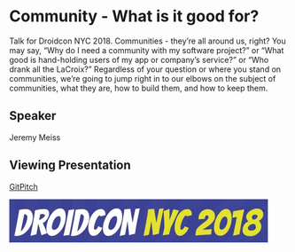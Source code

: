 # Community - What is it good for?
Talk for Droidcon NYC 2018. Communities - they’re all around us, right? You may say, “Why do I need a community with my software project?” or “What good is hand-holding users of my app or company’s service?” or “Who drank all the LaCroix?” Regardless of your question or where you stand on communities, we’re going to jump right in to our elbows on the subject of communities, what they are, how to build them, and how to keep them.

## Speaker
Jeremy Meiss

## Viewing Presentation
[GitPitch](https://gitpitch.com/jerdog/talk-community-whatisit/droidconnyc18)

![dcnyc18logo](assets/image/droidconnyc18_logo.png)
